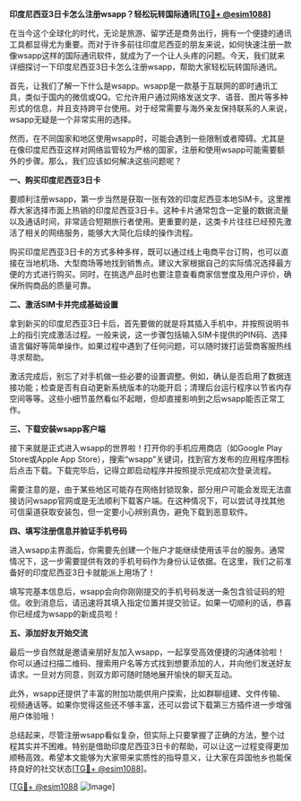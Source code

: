 **印度尼西亚3日卡怎么注册wsapp？轻松玩转国际通讯[[TG💪+ @esim1088](https://t.me/s/esim1088)]**

在当今这个全球化的时代，无论是旅游、留学还是商务出行，拥有一个便捷的通讯工具都显得尤为重要。而对于许多前往印度尼西亚的朋友来说，如何快速注册一款像wsapp这样的国际通讯软件，就成为了一个让人头疼的问题。今天，我们就来详细探讨一下印度尼西亚3日卡怎么注册wsapp，帮助大家轻松玩转国际通讯。

首先，让我们了解一下什么是wsapp。wsapp是一款基于互联网的即时通讯工具，类似于国内的微信或QQ。它允许用户通过网络发送文字、语音、图片等多种形式的信息，并且支持跨平台使用。对于经常需要与海外亲友保持联系的人来说，wsapp无疑是一个非常实用的选择。

然而，在不同国家和地区使用wsapp时，可能会遇到一些限制或者障碍。尤其是在像印度尼西亚这样对网络监管较为严格的国家，注册和使用wsapp可能需要额外的步骤。那么，我们应该如何解决这些问题呢？

**一、购买印度尼西亚3日卡**

要顺利注册wsapp，第一步当然是获取一张有效的印度尼西亚本地SIM卡。这里推荐大家选择市面上热销的印度尼西亚3日卡。这种卡片通常包含一定量的数据流量以及通话时间，非常适合短期旅行者使用。更重要的是，这类卡片往往已经预先激活了相关的网络服务，能够大大简化后续的操作流程。

购买印度尼西亚3日卡的方式多种多样，既可以通过线上电商平台订购，也可以直接在当地机场、大型商场等地找到销售点。建议大家根据自己的实际情况选择最方便的方式进行购买。同时，在挑选产品时也要注意查看商家信誉度及用户评价，确保所购商品的质量可靠。

**二、激活SIM卡并完成基础设置**

拿到新买的印度尼西亚3日卡后，首先要做的就是将其插入手机中，并按照说明书上的指引完成激活过程。一般来说，这一步骤包括输入SIM卡提供的PIN码、选择语言偏好等简单操作。如果过程中遇到了任何问题，可以随时拨打运营商客服热线寻求帮助。

激活完成后，别忘了对手机做一些必要的设置调整。例如，确认是否启用了数据连接功能；检查是否有自动更新系统版本的功能开启；清理后台运行程序以节省内存空间等等。这些小细节虽然看似不起眼，但却直接影响到之后wsapp能否正常工作。

**三、下载安装wsapp客户端**

接下来就是正式进入wsapp的世界啦！打开你的手机应用商店（如Google Play Store或Apple App Store），搜索“wsapp”关键词，找到官方发布的应用程序图标后点击下载。下载完毕后，记得立即启动程序并按照提示完成初次登录流程。

需要注意的是，由于某些地区可能存在网络封锁现象，部分用户可能会发现无法直接访问wsapp官网或是无法顺利下载客户端。在这种情况下，可以尝试寻找其他可信渠道获取安装包，但一定要小心辨别真伪，避免下载到恶意软件。

**四、填写注册信息并验证手机号码**

进入wsapp主界面后，你需要先创建一个账户才能继续使用该平台的服务。通常情况下，这一步需要提供有效的手机号码作为身份认证依据。在这里，我们之前准备好的印度尼西亚3日卡就能派上用场了！

填写完基本信息后，wsapp会向你刚刚提交的手机号码发送一条包含验证码的短信。收到消息后，请迅速将其填入指定位置并提交验证。如果一切顺利的话，恭喜你已经成为wsapp的新成员啦！

**五、添加好友开始交流**

最后一步自然就是邀请亲朋好友加入wsapp，一起享受高效便捷的沟通体验啦！你可以通过扫描二维码、搜索用户名等方式找到想要添加的人，并向他们发送好友请求。一旦对方同意，则双方即可随时随地展开愉快的聊天互动。

此外，wsapp还提供了丰富的附加功能供用户探索，比如群聊组建、文件传输、视频通话等。如果你觉得这些还不够丰富，还可以尝试下载第三方插件进一步增强用户体验哦！

总结起来，尽管注册wsapp看似复杂，但实际上只要掌握了正确的方法，整个过程其实并不困难。特别是借助印度尼西亚3日卡的帮助，可以让这一过程变得更加顺畅高效。希望本文能够为大家带来实质性的指导意义，让大家在异国他乡也能保持良好的社交状态[[TG💪+ @esim1088](https://t.me/s/esim1088)]。

[[TG💪+ @esim1088](https://t.me/s/esim1088) ![Image](https://i.postimg.cc/4NQfJmqS/Snipaste-2025-05-13-00-14-12.png)]